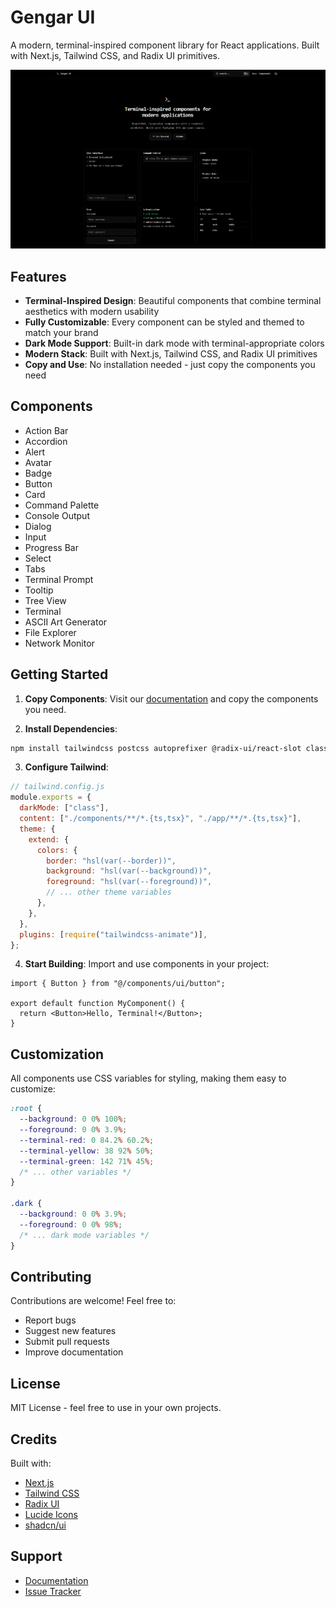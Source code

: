 # Gengar UI

A modern, terminal-inspired component library for React applications. Built with Next.js, Tailwind CSS, and Radix UI primitives.

![Terminal Style](/public/preview.png)

## Features

- **Terminal-Inspired Design**: Beautiful components that combine terminal aesthetics with modern usability
- **Fully Customizable**: Every component can be styled and themed to match your brand
- **Dark Mode Support**: Built-in dark mode with terminal-appropriate colors
- **Modern Stack**: Built with Next.js, Tailwind CSS, and Radix UI primitives
- **Copy and Use**: No installation needed - just copy the components you need

## Components

- Action Bar
- Accordion
- Alert
- Avatar
- Badge
- Button
- Card
- Command Palette
- Console Output
- Dialog
- Input
- Progress Bar
- Select
- Tabs
- Terminal Prompt
- Tooltip
- Tree View
- Terminal
- ASCII Art Generator
- File Explorer
- Network Monitor

## Getting Started

1. **Copy Components**: Visit our [documentation](https://geng.ar/docs) and copy the components you need.

2. **Install Dependencies**:

```bash
npm install tailwindcss postcss autoprefixer @radix-ui/react-slot class-variance-authority clsx tailwind-merge lucide-react
```

3. **Configure Tailwind**:

```js
// tailwind.config.js
module.exports = {
  darkMode: ["class"],
  content: ["./components/**/*.{ts,tsx}", "./app/**/*.{ts,tsx}"],
  theme: {
    extend: {
      colors: {
        border: "hsl(var(--border))",
        background: "hsl(var(--background))",
        foreground: "hsl(var(--foreground))",
        // ... other theme variables
      },
    },
  },
  plugins: [require("tailwindcss-animate")],
};
```

4. **Start Building**: Import and use components in your project:

```tsx
import { Button } from "@/components/ui/button";

export default function MyComponent() {
  return <Button>Hello, Terminal!</Button>;
}
```

## Customization

All components use CSS variables for styling, making them easy to customize:

```css
:root {
  --background: 0 0% 100%;
  --foreground: 0 0% 3.9%;
  --terminal-red: 0 84.2% 60.2%;
  --terminal-yellow: 38 92% 50%;
  --terminal-green: 142 71% 45%;
  /* ... other variables */
}

.dark {
  --background: 0 0% 3.9%;
  --foreground: 0 0% 98%;
  /* ... dark mode variables */
}
```

## Contributing

Contributions are welcome! Feel free to:

- Report bugs
- Suggest new features
- Submit pull requests
- Improve documentation

## License

MIT License - feel free to use in your own projects.

## Credits

Built with:

- [Next.js](https://nextjs.org)
- [Tailwind CSS](https://tailwindcss.com)
- [Radix UI](https://www.radix-ui.com)
- [Lucide Icons](https://lucide.dev)
- [shadcn/ui](https://ui.shadcn.com)

## Support

- [Documentation](https://geng.ar/docs)
- [Issue Tracker](https://github.com/dancer/gengar/issues)
